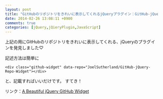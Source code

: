 ```yaml
---
layout: post
title: "GitHubのリポジトリをきれいに表示してくれるjQueryプラグイン：GitHub-jQuery-Repo-Widget"
date: 2014-02-26 13:08:11 +0900
comments: true
categories: [jQuery,jQieryPlugin,JavaScript]
---
```


<div class="github-widget" data-repo="JoelSutherland/GitHub-jQuery-Repo-Widget"></div>
上記の用にGitHubのリポジトリをきれいに表示してくれる、jQueryのプラグインを発見しました♡

記述方法は簡単に

```
<div class="github-widget" data-repo="JoelSutherland/GitHub-jQuery-Repo-Widget"></div>
```

と、記載すればいいだけです。
すてき！

リンク：[A Beautiful jQuery GitHub Widget](http://www.newmediacampaigns.com/blog/a-beautiful-jquery-github-widget)
